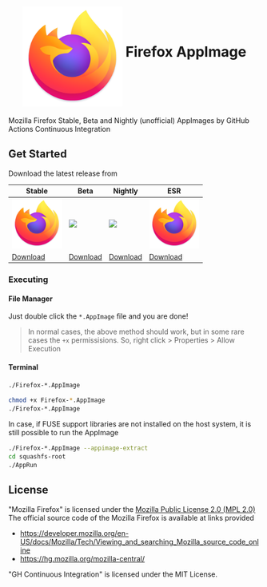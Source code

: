 <h1 align="center">
	<img src="firefox.png" alt="Firefox" height=200 width=200 align="middle">
	Firefox AppImage
</h1>

Mozilla Firefox Stable, Beta and Nightly (unofficial) AppImages by GitHub Actions Continuous Integration

## Get Started

Download the latest release from

| Stable | Beta | Nightly | ESR |
| ------- | --------- | --------| ------ | 
| <img src="firefox.png" height=100> | <img src="https://mozilla.org/media/protocol/img/logos/firefox/browser/beta/logo-lg.160afbe8e73f.png" height=100>  | <img src="https://upload.wikimedia.org/wikipedia/commons/b/b4/Firefox_Nightly_logo%2C_2019.svg" height=100> | <img src="firefox.png" height=100> |
| [Download](https://github.com/srevinsaju/Firefox-AppImage/releases/tag/stable) | [Download](https://github.com/srevinsaju/Firefox-AppImage/releases/tag/beta) | [Download](https://github.com/srevinsaju/Firefox-AppImage/releases/tag/nightly) | [Download](https://github.com/srevinsaju/Firefox-AppImage/releases/tag/esr)


### Executing
#### File Manager
Just double click the `*.AppImage` file and you are done!

> In normal cases, the above method should work, but in some rare cases
the `+x` permissisions. So, right click > Properties > Allow Execution

#### Terminal 
```bash
./Firefox-*.AppImage
```
```bash
chmod +x Firefox-*.AppImage
./Firefox-*.AppImage
```

In case, if FUSE support libraries are not installed on the host system, it is 
still possible to run the AppImage

```bash
./Firefox-*.AppImage --appimage-extract
cd squashfs-root
./AppRun
```

## License
"Mozilla Firefox" is licensed under the [Mozilla Public License 2.0  (MPL 2.0)](https://en.wikipedia.org/wiki/Mozilla_Public_License)
The official source code of the Mozilla Firefox is available at links provided 
* https://developer.mozilla.org/en-US/docs/Mozilla/Tech/Viewing_and_searching_Mozilla_source_code_online
* https://hg.mozilla.org/mozilla-central/

"GH Continuous Integration" is licensed under the MIT License. 
